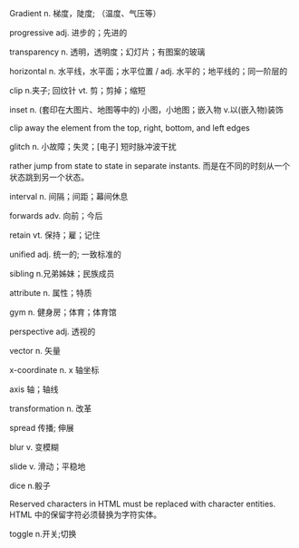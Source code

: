 Gradient n. 梯度，陡度; （温度、气压等）

progressive adj. 进步的；先进的

transparency n. 透明，透明度；幻灯片；有图案的玻璃

horizontal n. 水平线，水平面；水平位置 / adj. 水平的；地平线的；同一阶层的

clip n.夹子; 回纹针 vt. 剪；剪掉；缩短

inset n. (套印在大图片、地图等中的) 小图，小地图；嵌入物 v.以(嵌入物)装饰

clip away the element from the top, right, bottom, and left edges

glitch n. 小故障；失灵；[电子] 短时脉冲波干扰

rather jump from state to state in separate instants. 而是在不同的时刻从一个状态跳到另一个状态。

interval n. 间隔；间距；幕间休息

forwards adv. 向前；今后

retain vt. 保持；雇；记住

unified adj. 统一的; 一致标准的

sibling n.兄弟姊妹；民族成员

attribute n. 属性；特质

gym n. 健身房；体育；体育馆

perspective adj. 透视的

vector n. 矢量

x-coordinate n. x 轴坐标

axis 轴；轴线

transformation n. 改革

spread 传播; 伸展

blur v. 变模糊

slide v. 滑动；平稳地

dice n.骰子

Reserved characters in HTML must be replaced with character entities. HTML 中的保留字符必须替换为字符实体。

toggle n.开关;切换
